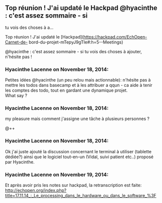 ## Top réunion ! J'ai updaté le Hackpad @hyacinthe : c'est assez sommaire - si
tu vois des choses à a...



Top réunion ! J'ai updaté le [Hackpad](https://hackpad.com/EchOpen-Carnet-de-
bord-du-projet-mTepyJ9gTIe#:h=5--Meetings)

  

@hyacinthe : c'est assez sommaire - si tu vois des choses à ajouter, n'hésite
pas !



### **Hyacinthe Lacenne** on November 18, 2014:



Petites idées @hyacinthe (un peu relou mais actionnable): n'hésite pas à mettre
les todos dans basecamp et à les attribuer a qqun - ca aide à tenir les
comptes des todo, tout en gardant une dynamique projet.  
What say ?



### **Hyacinthe Lacenne** on November 18, 2014:



my pleasure mais comment j'assigne une tâche à plusieurs personnes ?  
  
@++



### **Hyacinthe Lacenne** on November 18, 2014:



Ok j'ai juste ajouté la discussion concernant le terminal à utiliser (tablette
dédiée?) ainsi que le logiciel tout-en-un (Vidal, suivi patient etc..) proposé
par Hyacinthe.



### **Hyacinthe Lacenne** on November 19, 2014:



Et après avoir pris les notes sur hackpad, la retranscription est faite:  
<http://echopen.org/index.php?title=17.11.14_:_Le_processing_dans_le_hardware_ou_dans_le_software_%3F>



